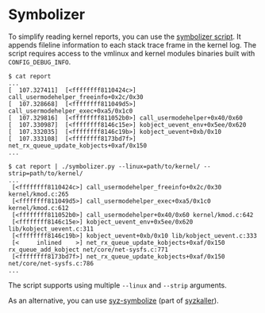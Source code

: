 Symbolizer
==========

To simplify reading kernel reports, you can use the [symbolizer script](/tools/symbolizer.py).
It appends fileline information to each stack trace frame in the kernel log.
The script requires access to the vmlinux and kernel modules binaries built with `CONFIG_DEBUG_INFO`.

```
$ cat report
...
[  107.327411]  [<ffffffff8110424c>] call_usermodehelper_freeinfo+0x2c/0x30
[  107.328668]  [<ffffffff811049d5>] call_usermodehelper_exec+0xa5/0x1c0
[  107.329816]  [<ffffffff811052b0>] call_usermodehelper+0x40/0x60
[  107.330987]  [<ffffffff8146c15e>] kobject_uevent_env+0x5ee/0x620
[  107.332035]  [<ffffffff8146c19b>] kobject_uevent+0xb/0x10
[  107.333108]  [<ffffffff8173bd7f>] net_rx_queue_update_kobjects+0xaf/0x150
...
```

```
$ cat report | ./symbolizer.py --linux=path/to/kernel/ --strip=path/to/kernel/
...
 [<ffffffff8110424c>] call_usermodehelper_freeinfo+0x2c/0x30 kernel/kmod.c:265
 [<ffffffff811049d5>] call_usermodehelper_exec+0xa5/0x1c0 kernel/kmod.c:612
 [<ffffffff811052b0>] call_usermodehelper+0x40/0x60 kernel/kmod.c:642
 [<ffffffff8146c15e>] kobject_uevent_env+0x5ee/0x620 lib/kobject_uevent.c:311
 [<ffffffff8146c19b>] kobject_uevent+0xb/0x10 lib/kobject_uevent.c:333
 [<     inlined    >] net_rx_queue_update_kobjects+0xaf/0x150 rx_queue_add_kobject net/core/net-sysfs.c:771
 [<ffffffff8173bd7f>] net_rx_queue_update_kobjects+0xaf/0x150 net/core/net-sysfs.c:786
...
```

The script supports using multiple `--linux` and `--strip` arguments.

As an alternative, you can use [syz-symbolize](https://github.com/google/syzkaller/blob/master/tools/syz-symbolize/symbolize.go) (part of [syzkaller](https://github.com/google/syzkaller)).
